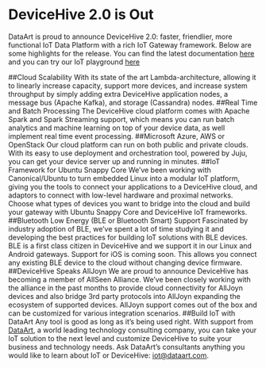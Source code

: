 # DeviceHive 2.0 is Out
DataArt is proud to announce DeviceHive 2.0: faster, friendlier, more functional IoT Data Platform with a rich IoT Gateway framework. Below are some highlights for the release. You can find the latest documentation [here](http://docs.devicehive.com/) and you can try our IoT playground [here](http://playground.devicehive.com/)

##Cloud Scalability
With its state of the art Lambda-architecture, allowing it to linearly increase capacity, support more devices, and increase system throughput by simply adding extra DeviceHive application nodes, a message bus (Apache Kafka), and storage (Cassandra) nodes.
##Real Time and Batch Processing
The DeviceHive cloud platform comes with Apache Spark and Spark Streaming support, which means you can run batch analytics and machine learning on top of your device data, as well implement real time event processing.
##Microsoft Azure, AWS or OpenStack
Our cloud platform can run on both public and private clouds. With its easy to use deployment and orchestration tool, powered by Juju, you can get your device server up and running in minutes.
##IoT Framework for Ubuntu Snappy Core
We’ve been working with Canonical/Ubuntu to turn embedded Linux into a modular IoT platform, giving you the tools to connect your applications to a DeviceHive cloud, and adaptors to connect with low-level hardware and proximal networks. Choose what types of devices you want to bridge into the cloud and build your gateway with Ubuntu Snappy Core and DeviceHive IoT frameworks.
##Bluetooth Low Energy (BLE or Bluetooth Smart) Support
Fascinated by industry adoption of BLE, we’ve spent a lot of time studying it and developing the best practices for building IoT solutions with BLE devices. BLE is a first class citizen in DeviceHive and we support it in our Linux and Android gateways. Support for iOS is coming soon. This allows you connect any existing BLE device to the cloud without changing device firmware.
##DeviceHive Speaks AllJoyn
We are proud to announce DeviceHive has becoming a member of AllSeen Alliance. We’ve been closely working with the alliance in the past months to provide cloud connectivity for AllJoyn devices and also bridge 3rd party protocols into AllJoyn expanding the ecosystem of supported devices. AllJoyn support comes out of the box and can be customized for various integration scenarios.
##Build IoT with DataArt
Any tool is good as long as it’s being used right. With support from [DataArt](http://dataart.com), a world leading technology consulting company, you can take your IoT solution to the next level and customize DeviceHive to suite your business and technology needs. Ask DataArt’s consultants anything you would like to learn about IoT or DeviceHive: iot@dataart.com.